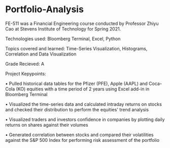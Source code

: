 # Portfolio-Analysis


FE-511 was a Financial Engineering course conducted by Professor Zhiyu Cao at Stevens Institute of Technology for Spring 2021.

Technologies used: Bloomberg Terminal, Excel, Python

Topics covered and learned: Time-Series Visualization, Histograms, Correlation and Data Visualization

Grade Recieved: A

Project Kepypoints:

• Pulled historical data tables for the Pfizer (PFE), Apple (AAPL) and Coca-Cola (KO) equities with a time period of 2 years using Excel add-in in Bloomberg Terminal

• Visualized the time-series data and calculated intraday returns on stocks and checked their distribution to perform the equities' trend analysis

• Visualized traders and investors confidence in companies by plotting daily returns on shares against their volumes

• Generated correlation between stocks and compared their volatilities against the S&P 500 Index for performing risk assessment of the portfolio
